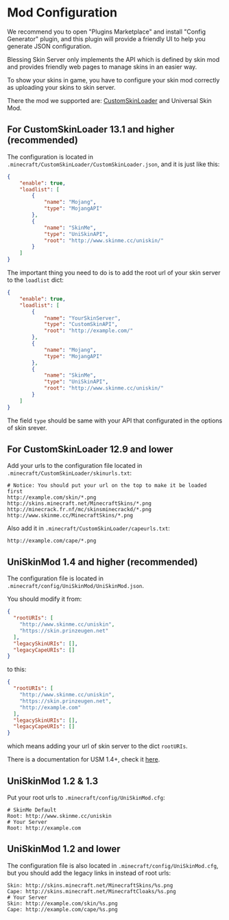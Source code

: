 # Mod Configuration

We recommend you to open "Plugins Marketplace" and install "Config Generator" plugin, and this plugin will provide a friendly UI to help you generate JSON configuration.

Blessing Skin Server only implements the API which is defined by skin mod and provides friendly web pages to manage skins in an easier way.

To show your skins in game, you have to configure your skin mod correctly as uploading your skins to skin server.

There the mod we supported are: [CustomSkinLoader](http://www.mcbbs.net/thread-269807-1-1.html) and Universal Skin Mod.

## For CustomSkinLoader 13.1 and higher (recommended)

The configuration is located in `.minecraft/CustomSkinLoader/CustomSkinLoader.json`, and it is just like this:

```json
{
    "enable": true,
    "loadlist": [
        {
            "name": "Mojang",
            "type": "MojangAPI"
        },
        {
            "name": "SkinMe",
            "type": "UniSkinAPI",
            "root": "http://www.skinme.cc/uniskin/"
        }
    ]
}
```

The important thing you need to do is to add the root url of your skin server to the `loadlist` dict:

```json
{
    "enable": true,
    "loadlist": [
        {
            "name": "YourSkinServer",
            "type": "CustomSkinAPI",
            "root": "http://example.com/"
        },
        {
            "name": "Mojang",
            "type": "MojangAPI"
        },
        {
            "name": "SkinMe",
            "type": "UniSkinAPI",
            "root": "http://www.skinme.cc/uniskin/"
        }
    ]
}
```

The field `type` should be same with your API that configurated in the options of skin srever.

## For CustomSkinLoader 12.9 and lower

Add your urls to the configuration file located in `.minecraft/CustomSkinLoader/skinurls.txt`:

```
# Notice: You should put your url on the top to make it be loaded first
http://example.com/skin/*.png
http://skins.minecraft.net/MinecraftSkins/*.png
http://minecrack.fr.nf/mc/skinsminecrackd/*.png
http://www.skinme.cc/MinecraftSkins/*.png
```

Also add it in `.minecraft/CustomSkinLoader/capeurls.txt`:

```
http://example.com/cape/*.png
```

## UniSkinMod 1.4 and higher (recommended)

The configuration file is located in `.minecraft/config/UniSkinMod/UniSkinMod.json`.

You should modify it from:

```json
{
  "rootURIs": [
    "http://www.skinme.cc/uniskin",
    "https://skin.prinzeugen.net"
  ],
  "legacySkinURIs": [],
  "legacyCapeURIs": []
}
```

to this:

```json
{
  "rootURIs": [
    "http://www.skinme.cc/uniskin",
    "https://skin.prinzeugen.net",
    "http://example.com"
  ],
  "legacySkinURIs": [],
  "legacyCapeURIs": []
}
```

which means adding your url of skin server to the dict `rootURIs`.

There is a documentation for USM 1.4+, check it [here](https://github.com/RecursiveG/UniSkinMod/blob/1.9/README.md).

## UniSkinMod 1.2 & 1.3

Put your root urls to `.minecraft/config/UniSkinMod.cfg`:

```
# SkinMe Default
Root: http://www.skinme.cc/uniskin
# Your Server
Root: http://example.com
```

## UniSkinMod 1.2 and lower

The configuration file is also located in `.minecraft/config/UniSkinMod.cfg`, but you should add the legacy links in instead of root urls:

```
Skin: http://skins.minecraft.net/MinecraftSkins/%s.png
Cape: http://skins.minecraft.net/MinecraftCloaks/%s.png
# Your Server
Skin: http://example.com/skin/%s.png
Cape: http://example.com/cape/%s.png
```
